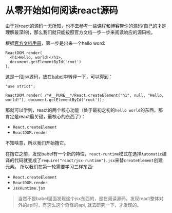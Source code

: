 # 从零开始如何阅读react源码

由于对react的源码一无所知，也不去参考一些课程和博客带你的源码(自己的才是理解最深的)，那么我们就只能按照官方文档一步一步来阅读响应的源码啦。

根据[官方文档手册](https://reactjs.org/docs/hello-world.html)，第一步是出来一个hello word:
```
ReactDOM.render(
  <h1>Hello, world!</h1>,
  document.getElementById('root')
);
```
这是一段jsx源码，放在[babel](https://www.babeljs.cn/repl)中转译一下，可以得到：
```
"use strict";

ReactDOM.render( /*#__PURE__*/React.createElement("h1", null, "Hello, world!"), document.getElementById('root'));
```

那就可以学到，react的两个核心功能（处于最初之初的`hello world`的东西，那肯定是react最关键，最核心的东西了）：
* `React.createElement`
* `ReactDOM.render`

不知啥意，所以我们开始撸它。

在撸它之前，发现babel有一个新的特性，`react-runtime`模式在选择`Automatic`编译的代码就变成了`require("react/jsx-runtime").jsx`来替`createElement`创建元素。
所以我们在第一轮需要学习三样东西:
* `React.createElement`
* `ReactDOM.render`
* `JsxRuntime.jsx`

> 当然不是babel里面发现这个jsx东西的，是在阅读源码，发现react整体对外的api时，有这么这个奇怪的api, 就去研究一下，才发现的。


